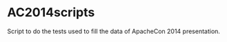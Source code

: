 AC2014scripts
=============

Script to do the tests used to fill the data of ApacheCon 2014 presentation.
